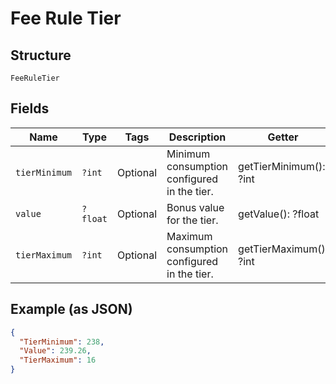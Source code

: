 
# Fee Rule Tier

## Structure

`FeeRuleTier`

## Fields

| Name | Type | Tags | Description | Getter | Setter |
|  --- | --- | --- | --- | --- | --- |
| `tierMinimum` | `?int` | Optional | Minimum consumption configured in the tier. | getTierMinimum(): ?int | setTierMinimum(?int tierMinimum): void |
| `value` | `?float` | Optional | Bonus value for the tier. | getValue(): ?float | setValue(?float value): void |
| `tierMaximum` | `?int` | Optional | Maximum consumption configured in the tier. | getTierMaximum(): ?int | setTierMaximum(?int tierMaximum): void |

## Example (as JSON)

```json
{
  "TierMinimum": 238,
  "Value": 239.26,
  "TierMaximum": 16
}
```

